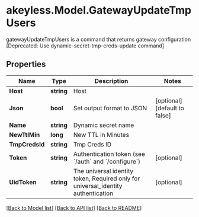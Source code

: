 # akeyless.Model.GatewayUpdateTmpUsers
gatewayUpdateTmpUsers is a command that returns gateway configuration [Deprecated: Use dynamic-secret-tmp-creds-update command]

## Properties

Name | Type | Description | Notes
------------ | ------------- | ------------- | -------------
**Host** | **string** | Host | 
**Json** | **bool** | Set output format to JSON | [optional] [default to false]
**Name** | **string** | Dynamic secret name | 
**NewTtlMin** | **long** | New TTL in Minutes | 
**TmpCredsId** | **string** | Tmp Creds ID | 
**Token** | **string** | Authentication token (see &#x60;/auth&#x60; and &#x60;/configure&#x60;) | [optional] 
**UidToken** | **string** | The universal identity token, Required only for universal_identity authentication | [optional] 

[[Back to Model list]](../README.md#documentation-for-models) [[Back to API list]](../README.md#documentation-for-api-endpoints) [[Back to README]](../README.md)

